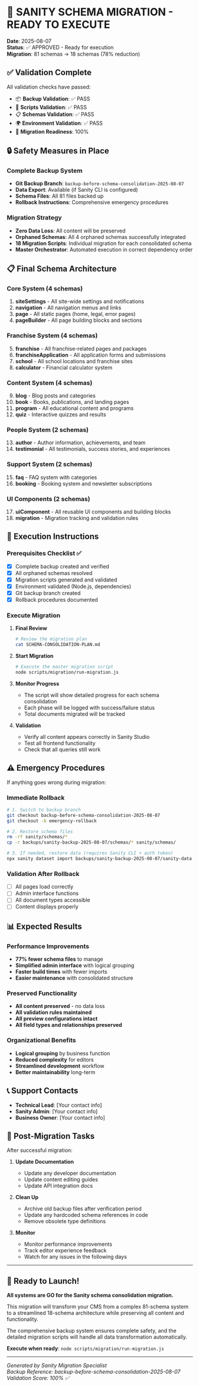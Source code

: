 # 🚀 SANITY SCHEMA MIGRATION - READY TO EXECUTE

**Date**: 2025-08-07  
**Status**: ✅ APPROVED - Ready for execution  
**Migration**: 81 schemas → 18 schemas (78% reduction)

## ✅ Validation Complete

All validation checks have passed:
- 📦 **Backup Validation**: ✅ PASS
- 📜 **Scripts Validation**: ✅ PASS  
- 📋 **Schemas Validation**: ✅ PASS
- 🌍 **Environment Validation**: ✅ PASS
- 🚀 **Migration Readiness**: 100%

## 🔒 Safety Measures in Place

### Complete Backup System
- **Git Backup Branch**: `backup-before-schema-consolidation-2025-08-07`
- **Data Export**: Available (if Sanity CLI is configured)
- **Schema Files**: All 81 files backed up
- **Rollback Instructions**: Comprehensive emergency procedures

### Migration Strategy
- **Zero Data Loss**: All content will be preserved
- **Orphaned Schemas**: All 4 orphaned schemas successfully integrated
- **18 Migration Scripts**: Individual migration for each consolidated schema
- **Master Orchestrator**: Automated execution in correct dependency order

## 📋 Final Schema Architecture

### Core System (4 schemas)
1. **siteSettings** - All site-wide settings and notifications
2. **navigation** - All navigation menus and links  
3. **page** - All static pages (home, legal, error pages)
4. **pageBuilder** - All page building blocks and sections

### Franchise System (4 schemas)  
5. **franchise** - All franchise-related pages and packages
6. **franchiseApplication** - All application forms and submissions
7. **school** - All school locations and franchise sites
8. **calculator** - Financial calculator system

### Content System (4 schemas)
9. **blog** - Blog posts and categories
10. **book** - Books, publications, and landing pages
11. **program** - All educational content and programs
12. **quiz** - Interactive quizzes and results

### People System (2 schemas)
13. **author** - Author information, achievements, and team
14. **testimonial** - All testimonials, success stories, and experiences

### Support System (2 schemas)
15. **faq** - FAQ system with categories
16. **booking** - Booking system and newsletter subscriptions

### UI Components (2 schemas)
17. **uiComponent** - All reusable UI components and building blocks
18. **migration** - Migration tracking and validation rules

## 🎯 Execution Instructions

### Prerequisites Checklist ✅
- [x] Complete backup created and verified
- [x] All orphaned schemas resolved
- [x] Migration scripts generated and validated
- [x] Environment validated (Node.js, dependencies)
- [x] Git backup branch created
- [x] Rollback procedures documented

### Execute Migration

1. **Final Review**
   ```bash
   # Review the migration plan
   cat SCHEMA-CONSOLIDATION-PLAN.md
   ```

2. **Start Migration**
   ```bash
   # Execute the master migration script
   node scripts/migration/run-migration.js
   ```

3. **Monitor Progress**
   - The script will show detailed progress for each schema consolidation
   - Each phase will be logged with success/failure status
   - Total documents migrated will be tracked

4. **Validation**
   - Verify all content appears correctly in Sanity Studio
   - Test all frontend functionality
   - Check that all queries still work

## ⚠️ Emergency Procedures

If anything goes wrong during migration:

### Immediate Rollback
```bash
# 1. Switch to backup branch
git checkout backup-before-schema-consolidation-2025-08-07
git checkout -b emergency-rollback

# 2. Restore schema files
rm -rf sanity/schemas/*
cp -r backups/sanity-backup-2025-08-07/schemas/* sanity/schemas/

# 3. If needed, restore data (requires Sanity CLI + auth token)
npx sanity dataset import backups/sanity-backup-2025-08-07/sanity-data.ndjson production --replace
```

### Validation After Rollback
- [ ] All pages load correctly
- [ ] Admin interface functions  
- [ ] All document types accessible
- [ ] Content displays properly

## 📊 Expected Results

### Performance Improvements
- **77% fewer schema files** to manage
- **Simplified admin interface** with logical grouping
- **Faster build times** with fewer imports
- **Easier maintenance** with consolidated structure

### Preserved Functionality
- **All content preserved** - no data loss
- **All validation rules maintained**
- **All preview configurations intact** 
- **All field types and relationships preserved**

### Organizational Benefits
- **Logical grouping** by business function
- **Reduced complexity** for editors
- **Streamlined development** workflow
- **Better maintainability** long-term

## 📞 Support Contacts

- **Technical Lead**: [Your contact info]
- **Sanity Admin**: [Your contact info]  
- **Business Owner**: [Your contact info]

## 📝 Post-Migration Tasks

After successful migration:

1. **Update Documentation**
   - Update any developer documentation
   - Update content editing guides
   - Update API integration docs

2. **Clean Up**
   - Archive old backup files after verification period
   - Update any hardcoded schema references in code
   - Remove obsolete type definitions

3. **Monitor**
   - Monitor performance improvements
   - Track editor experience feedback
   - Watch for any issues in the following days

---

## 🚀 Ready to Launch!

**All systems are GO for the Sanity schema consolidation migration.**

This migration will transform your CMS from a complex 81-schema system to a streamlined 18-schema architecture while preserving all content and functionality.

The comprehensive backup system ensures complete safety, and the detailed migration scripts will handle all data transformation automatically.

**Execute when ready**: `node scripts/migration/run-migration.js`

---

*Generated by Sanity Migration Specialist*  
*Backup Reference: backup-before-schema-consolidation-2025-08-07*  
*Validation Score: 100% ✅*